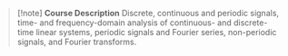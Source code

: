 > [!note] **Course Description**
>Discrete, continuous and periodic signals, time- and frequency-domain analysis of continuous- and discrete-time linear systems, periodic signals and Fourier series, non-periodic signals, and Fourier transforms.